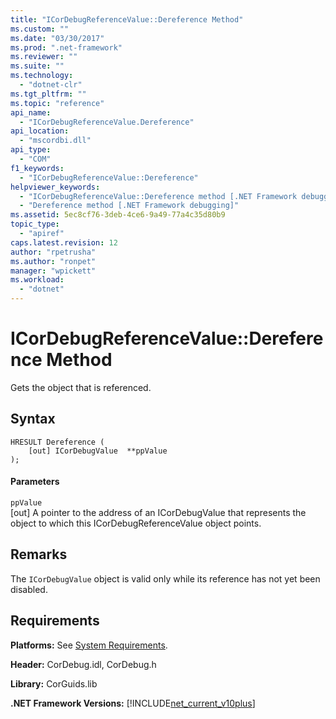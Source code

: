 ```yaml
---
title: "ICorDebugReferenceValue::Dereference Method"
ms.custom: ""
ms.date: "03/30/2017"
ms.prod: ".net-framework"
ms.reviewer: ""
ms.suite: ""
ms.technology: 
  - "dotnet-clr"
ms.tgt_pltfrm: ""
ms.topic: "reference"
api_name: 
  - "ICorDebugReferenceValue.Dereference"
api_location: 
  - "mscordbi.dll"
api_type: 
  - "COM"
f1_keywords: 
  - "ICorDebugReferenceValue::Dereference"
helpviewer_keywords: 
  - "ICorDebugReferenceValue::Dereference method [.NET Framework debugging]"
  - "Dereference method [.NET Framework debugging]"
ms.assetid: 5ec8cf76-3deb-4ce6-9a49-77a4c35d80b9
topic_type: 
  - "apiref"
caps.latest.revision: 12
author: "rpetrusha"
ms.author: "ronpet"
manager: "wpickett"
ms.workload: 
  - "dotnet"
---
```

# ICorDebugReferenceValue::Dereference Method
Gets the object that is referenced.  
  
## Syntax  
  
```  
HRESULT Dereference (  
    [out] ICorDebugValue  **ppValue  
);  
```  
  
#### Parameters  
 `ppValue`  
 [out] A pointer to the address of an ICorDebugValue that represents the object to which this ICorDebugReferenceValue object points.  
  
## Remarks  
 The `ICorDebugValue` object is valid only while its reference has not yet been disabled.  
  
## Requirements  
 **Platforms:** See [System Requirements](../../../../docs/framework/get-started/system-requirements.md).  
  
 **Header:** CorDebug.idl, CorDebug.h  
  
 **Library:** CorGuids.lib  
  
 **.NET Framework Versions:** [!INCLUDE[net_current_v10plus](../../../../includes/net-current-v10plus-md.md)]
